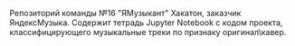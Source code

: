 Репозиторий команды №16 "ЯМузыкант" Хакатон, заказчик ЯндексМузыка.
Содержит тетрадь Jupyter Notebook с кодом проекта, классифицирующего музыкальные треки по признаку оригинал\кавер.
